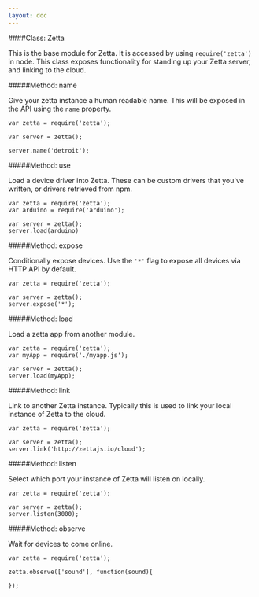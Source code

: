 ```yaml
---
layout: doc
---
```


####Class: Zetta

This is the base module for Zetta. It is accessed by using `require('zetta')` in node. This class exposes functionality
for standing up your Zetta server, and linking to the cloud.

#####Method: name

Give your zetta instance a human readable name. This will be exposed in the API using the `name` property.

```
var zetta = require('zetta');

var server = zetta();

server.name('detroit');

```

#####Method: use

Load a device driver into Zetta. These can be custom drivers that you've written, or drivers retrieved from npm.

```
var zetta = require('zetta');
var arduino = require('arduino');

var server = zetta();
server.load(arduino)

```
#####Method: expose

Conditionally expose devices. Use the `'*'` flag to expose all devices via HTTP API by default.

```
var zetta = require('zetta');

var server = zetta();
server.expose('*');

```

#####Method: load

Load a zetta app from another module.

```
var zetta = require('zetta');
var myApp = require('./myapp.js');

var server = zetta();
server.load(myApp);
```

#####Method: link

Link to another Zetta instance. Typically this is used to link your local instance of Zetta to the cloud.

```
var zetta = require('zetta');

var server = zetta();
server.link('http://zettajs.io/cloud');
```

#####Method: listen

Select which port your instance of Zetta will listen on locally.

```
var zetta = require('zetta');

var server = zetta();
server.listen(3000);

```

#####Method: observe

Wait for devices to come online.

```
var zetta = require('zetta');

zetta.observe(['sound'], function(sound){

});

```
